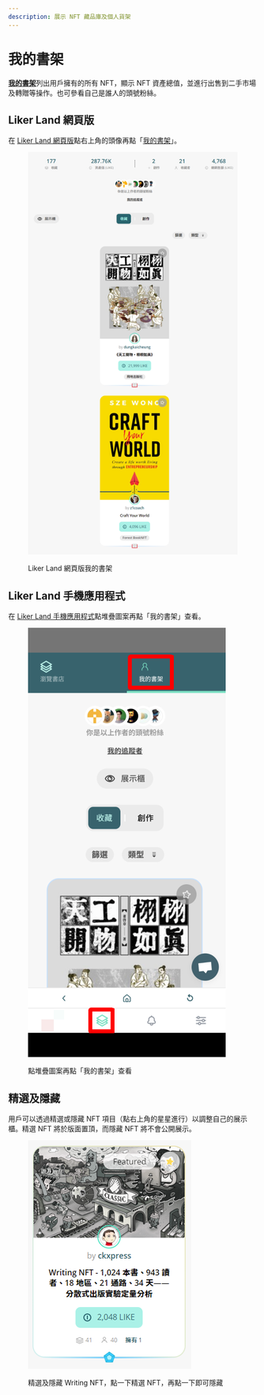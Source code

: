 ```yaml
---
description: 展示 NFT 藏品庫及個人貨架
---
```


# 我的書架

[**我的書架**](https://liker.land/dashboard)列出用戶擁有的所有 NFT，顯示 NFT 資產總值，並進行出售到二手市場及轉贈等操作。也可參看自己是誰人的頭號粉絲。

## Liker Land 網頁版

在 [Liker Land 網頁版](https://liker.land/)點右上角的頭像再點「[我的書架](https://liker.land/dashboard)」。

<figure><img src="../../.gitbook/assets/My Dashboard.png" alt=""><figcaption><p>Liker Land 網頁版我的書架</p></figcaption></figure>

## Liker Land 手機應用程式

在 [Liker Land 手機應用程式](../../user-guide/liker-land/download.md)點堆疊圖案再點「我的書架」查看。

<figure><img src="../../.gitbook/assets/Liker Land app Writing NFT 2.png" alt=""><figcaption><p>點堆疊圖案再點「我的書架」查看</p></figcaption></figure>

## 精選及隱藏

用戶可以透過精選或隱藏 NFT 項目（點右上角的星星進行）以調整自己的展示櫃。精選 NFT 將於版面置頂，而隱藏 NFT 將不會公開展示。

<figure><img src="../../.gitbook/assets/Featured NFT.png" alt=""><figcaption><p>精選及隱藏 Writing NFT，點一下精選 NFT，再點一下即可隱藏</p></figcaption></figure>
